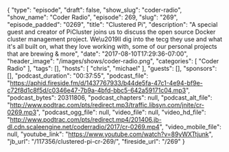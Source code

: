 {
  "type": "episode",
  "draft": false,
  "show_slug": "coder-radio",
  "show_name": "Coder Radio",
  "episode": 269,
  "slug": "269",
  "episode_padded": "0269",
  "title": "Clustered Pi",
  "description": "A special guest and creator of PiCluster joins us to discuss the open source Docker cluster management project. We\u2019ll dig into the tecg they use and what it's all built on, what they love working with, some of our personal projects that are brewing & more",
  "date": "2017-08-10T17:29:36-07:00",
  "header_image": "/images/shows/coder-radio.png",
  "categories": [
    "Coder Radio"
  ],
  "tags": [],
  "hosts": [
    "chris",
    "michael"
  ],
  "guests": [],
  "sponsors": [],
  "podcast_duration": "00:37:55",
  "podcast_file": "https://aphid.fireside.fm/d/1437767933/b44de5fa-47c1-4e94-bf9e-c72f8d1c8f5d/c0346e47-7b9a-4bfd-bbc5-642a59171c04.mp3",
  "podcast_bytes": 20311806,
  "podcast_chapters": null,
  "podcast_alt_file": "http://www.podtrac.com/pts/redirect.mp3/traffic.libsyn.com/jnite/cr-0269.mp3",
  "podcast_ogg_file": null,
  "video_file": null,
  "video_hd_file": "http://www.podtrac.com/pts/redirect.mp4/201406.jb-dl.cdn.scaleengine.net/coderradio/2017/cr-0269.mp4",
  "video_mobile_file": null,
  "youtube_link": "https://www.youtube.com/watch?v=89yWXTtjunk",
  "jb_url": "/117356/clustered-pi-cr-269/",
  "fireside_url": "/269"
}

